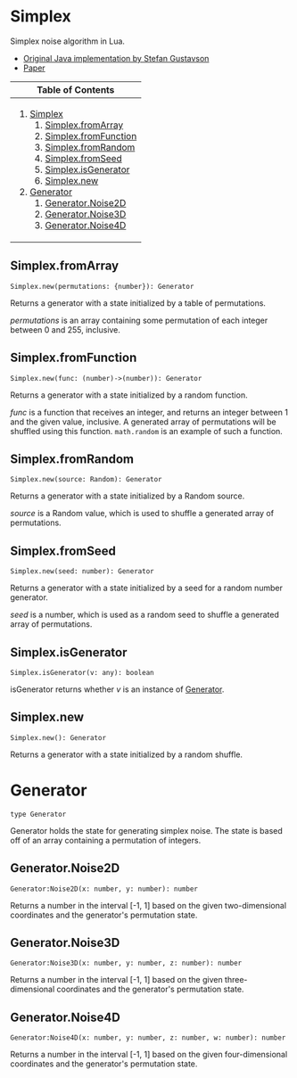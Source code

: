 # Simplex
[Simplex]: #simplex

Simplex noise algorithm in Lua.

- [Original Java implementation by Stefan Gustavson][java]
- [Paper][paper]

[java]: https://weber.itn.liu.se/~stegu/simplexnoise/SimplexNoise.java
[paper]: https://staffwww.itn.liu.se/~stegu/simplexnoise/simplexnoise.pdf

<table>
<thead><tr><th>Table of Contents</th></tr></thead>
<tbody><tr><td>

1. [Simplex][Simplex]
	1. [Simplex.fromArray][Simplex.fromArray]
	2. [Simplex.fromFunction][Simplex.fromFunction]
	3. [Simplex.fromRandom][Simplex.fromRandom]
	4. [Simplex.fromSeed][Simplex.fromSeed]
	5. [Simplex.isGenerator][Simplex.isGenerator]
	6. [Simplex.new][Simplex.new]
2. [Generator][Generator]
	1. [Generator.Noise2D][Generator.Noise2D]
	2. [Generator.Noise3D][Generator.Noise3D]
	3. [Generator.Noise4D][Generator.Noise4D]

</td></tr></tbody>
</table>

## Simplex.fromArray
[Simplex.fromArray]: #simplexfromarray
```
Simplex.new(permutations: {number}): Generator
```

Returns a generator with a state initialized by a table of permutations.

*permutations* is an array containing some permutation of each integer
between 0 and 255, inclusive.

## Simplex.fromFunction
[Simplex.fromFunction]: #simplexfromfunction
```
Simplex.new(func: (number)->(number)): Generator
```

Returns a generator with a state initialized by a random function.

*func* is a function that receives an integer, and returns an integer between
1 and the given value, inclusive. A generated array of permutations will be
shuffled using this function. `math.random` is an example of such a function.

## Simplex.fromRandom
[Simplex.fromRandom]: #simplexfromrandom
```
Simplex.new(source: Random): Generator
```

Returns a generator with a state initialized by a Random source.

*source* is a Random value, which is used to shuffle a generated array of
permutations.

## Simplex.fromSeed
[Simplex.fromSeed]: #simplexfromseed
```
Simplex.new(seed: number): Generator
```

Returns a generator with a state initialized by a seed for a random
number generator.

*seed* is a number, which is used as a random seed to shuffle a generated
array of permutations.

## Simplex.isGenerator
[Simplex.isGenerator]: #simplexisgenerator
```
Simplex.isGenerator(v: any): boolean
```

isGenerator returns whether *v* is an instance of
[Generator][Generator].

## Simplex.new
[Simplex.new]: #simplexnew
```
Simplex.new(): Generator
```

Returns a generator with a state initialized by a random shuffle.

# Generator
[Generator]: #generator
```
type Generator
```

Generator holds the state for generating simplex noise. The state is
based off of an array containing a permutation of integers.

## Generator.Noise2D
[Generator.Noise2D]: #generatornoise2d
```
Generator:Noise2D(x: number, y: number): number
```

Returns a number in the interval [-1, 1] based on the given
two-dimensional coordinates and the generator's permutation state.

## Generator.Noise3D
[Generator.Noise3D]: #generatornoise3d
```
Generator:Noise3D(x: number, y: number, z: number): number
```

Returns a number in the interval [-1, 1] based on the given
three-dimensional coordinates and the generator's permutation state.

## Generator.Noise4D
[Generator.Noise4D]: #generatornoise4d
```
Generator:Noise4D(x: number, y: number, z: number, w: number): number
```

Returns a number in the interval [-1, 1] based on the given
four-dimensional coordinates and the generator's permutation state.

